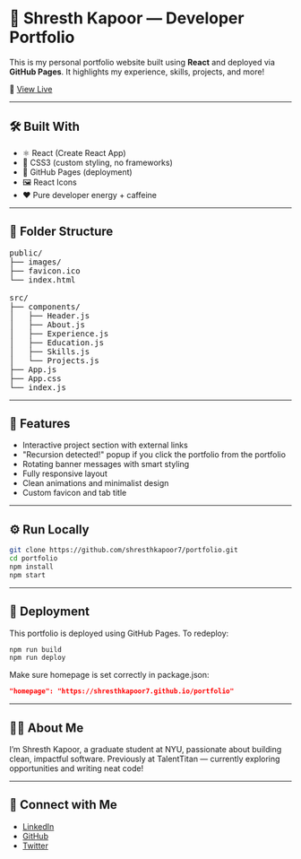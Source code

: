 # 💼 Shresth Kapoor — Developer Portfolio

This is my personal portfolio website built using **React** and deployed via **GitHub Pages**. It highlights my experience, skills, projects, and more!

🔗 [View Live](https://shresthkapoor7.github.io/portfolio/)

---

## 🛠️ Built With

- ⚛️ React (Create React App)
- 🎨 CSS3 (custom styling, no frameworks)
- 🚀 GitHub Pages (deployment)
- 🖼️ React Icons
- ❤️ Pure developer energy + caffeine

---

## 📁 Folder Structure

<pre>
public/
├── images/
├── favicon.ico
└── index.html

src/
├── components/
│   ├── Header.js
│   ├── About.js
│   ├── Experience.js
│   ├── Education.js
│   ├── Skills.js
│   └── Projects.js
├── App.js
├── App.css
└── index.js
</pre>


---

## 📸 Features

- Interactive project section with external links
- "Recursion detected!" popup if you click the portfolio from the portfolio
- Rotating banner messages with smart styling
- Fully responsive layout
- Clean animations and minimalist design
- Custom favicon and tab title

---

## ⚙️ Run Locally

```bash
git clone https://github.com/shresthkapoor7/portfolio.git
cd portfolio
npm install
npm start
```

---

## 🚀 Deployment

This portfolio is deployed using GitHub Pages.
To redeploy:

```bash
npm run build
npm run deploy
```

Make sure homepage is set correctly in package.json:
```json
"homepage": "https://shresthkapoor7.github.io/portfolio"
```

---

## 🙋‍♂️ About Me

I’m Shresth Kapoor, a graduate student at NYU, passionate about building clean, impactful software.
Previously at TalentTitan — currently exploring opportunities and writing neat code!

---

## 🤝 Connect with Me

- [LinkedIn](https://www.linkedin.com/in/shresth-kapoor-7skp/)
- [GitHub](https://github.com/shresthkapoor7)
- [Twitter](https://twitter.com/shresthkapoor7)